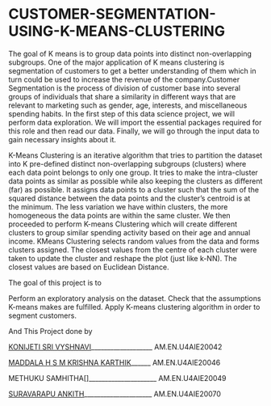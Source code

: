 # CUSTOMER-SEGMENTATION-USING-K-MEANS-CLUSTERING
The goal of K means is to group data points into distinct non-overlapping subgroups. One of the major application of K means clustering is segmentation of customers to get a better understanding of them which in turn could be used to increase the revenue of the company.Customer Segmentation is the process of division of customer base into several groups of individuals that share a similarity in different ways that are relevant to marketing such as gender, age, interests, and miscellaneous spending habits. In the first step of this data science project, we will perform data exploration. We will import the essential packages required for this role and then read our data. Finally, we will go through the input data to gain necessary insights about it.

K-Means Clustering is an iterative algorithm that tries to partition the dataset into K pre-defined distinct non-overlapping subgroups (clusters) where each data point belongs to only one group. It tries to make the intra-cluster data points as similar as possible while also keeping the clusters as different (far) as possible. It assigns data points to a cluster such that the sum of the squared distance between the data points and the cluster’s centroid is at the minimum. The less variation we have within clusters, the more homogeneous the data points are within the same cluster. We then proceeded to perform K-means Clustering which will create different clusters to group similar spending activity based on their age and annual income. KMeans Clustering selects random values from the data and forms clusters assigned. The closest values from the centre of each cluster were taken to update the cluster and reshape the plot (just like k-NN). The closest values are based on Euclidean Distance.

The goal of this project is to

Perform an exploratory analysis on the dataset.
Check that the assumptions K-means makes are fulfilled.
Apply K-means clustering algorithm in order to segment customers.

And This Project done by

[KONIJETI SRI VYSHNAVI](https://github.com/srivyshnavikonijeti)___________________             AM.EN.U4AIE20042

[MADDALA H S M KRISHNA KARTHIK](https://github.com/karthik1124)______   AM.EN.U4AIE20046

METHUKU SAMHITHA[]_____________________                 AM.EN.U4AIE20049

[SURAVARAPU ANKITH](https://github.com/Ankith-Suravarapu)_____________________          AM.EN.U4AIE20070
